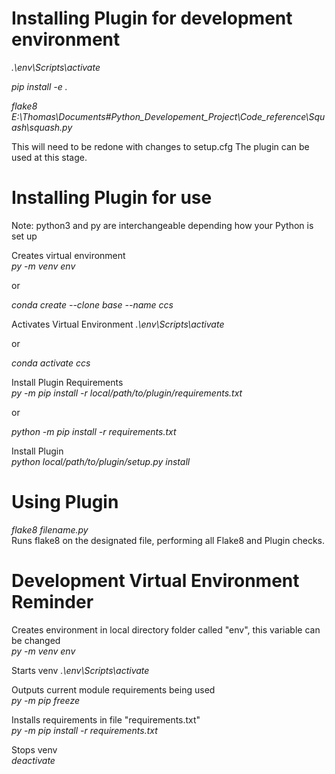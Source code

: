 # Installing Plugin for development environment
*.\env\Scripts\activate*  

*pip install -e .*  

*flake8 E:\Thomas\Documents\#Python_Developement_Project\Code_reference\Squash\squash.py*

This will need to be redone with changes to setup.cfg
The plugin can be used at this stage.

# Installing Plugin for use
Note: python3 and py are interchangeable depending how your Python is set up

Creates virtual environment  
*py -m venv env*  

or

*conda create --clone base --name ccs*

Activates Virtual Environment
*.\env\Scripts\activate*  

or

*conda activate ccs*

Install Plugin Requirements  
*py -m pip install -r local/path/to/plugin/requirements.txt*  

or

*python -m pip install -r requirements.txt*

Install Plugin  
*python local/path/to/plugin/setup.py install*    

# Using Plugin
*flake8 filename.py*  
Runs flake8 on the designated file, performing all Flake8 and Plugin checks.

# Development Virtual Environment Reminder

Creates environment in local directory folder called "env", this variable can be changed  
*py -m venv env*  

Starts venv
*.\env\Scripts\activate*  

Outputs current module requirements being used  
*py -m pip freeze*  

Installs requirements in file "requirements.txt"  
*py -m pip install -r requirements.txt*

Stops venv  
*deactivate*  
